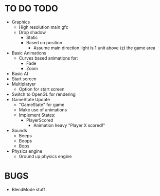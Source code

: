 # TO DO TODO

* Graphics 
    * High resolution main gfx
    * Drop shadow
        * Static
        * Based on position 
            * Assume main direction light is 1 unit above (z) the game area
* Basic Animations
    * Curves based animations for:
        * Fade
        * Zoom 
* Basic AI 
* Start screen
* Multiplatyer
    * Option for start screen
* Switch to OpenGL for rendering
* GameState Update
    * "GameState" for game
    * Make use of animations 
    * Implement States:
        * PlayerScored
            * Animation heavy "Player X scored!"
* Sounds 
    * Beeps
    * Boops
    * Bops
* Physics engine
    * Ground up physics engine    

# BUGS

* BlendMode stuff